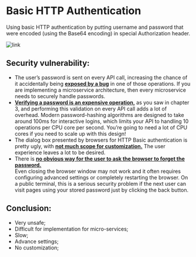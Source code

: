 # Basic HTTP Authentication
Using basic HTTP authentication by putting username and password that were encoded 
(using the Base64 encoding) in special Authorization header.

![link](https://drive.google.com/uc?id=1aLo6sd1zk9StE-KAG-qAh1RpIL95G1lY)

## Security vulnerability:
  - The user’s password is sent on every API call, increasing the chance of it 
    accidentally being **<ins>exposed by a bug</ins>** in one of those operations. If you are 
    implementing a microservice architecture, then every microservice needs to 
    securely handle passwords.
  - **<ins>Verifying a password is an expensive operation,</ins>** as you saw in chapter 3, and 
    performing this validation on every API call adds a lot of overhead. Modern
    password-hashing algorithms are designed to take around 100ms for interactive 
    logins, which limits your API to handling 10 operations per CPU core per second.
    You’re going to need a lot of CPU cores if you need to scale up with this design!
  - The dialog box presented by browsers for HTTP Basic authentication is pretty ugly,
    with **<ins>not much scope for customization.**</ins> The user experience leaves a lot to be desired.
  - There is **<ins>no obvious way for the user to ask the browser to forget the password.**</ins>  
    Even closing the browser window may not work and it often requires configuring 
    advanced settings or completely restarting the browser. On a public terminal, 
    this is a serious security problem if the next user can visit pages using your 
    stored password just by clicking the back button.

## Conclusion:
  - Very unsafe;
  - Difficult for implementation for micro-services;
  - Slow;
  - Advance settings;
  - No customization;